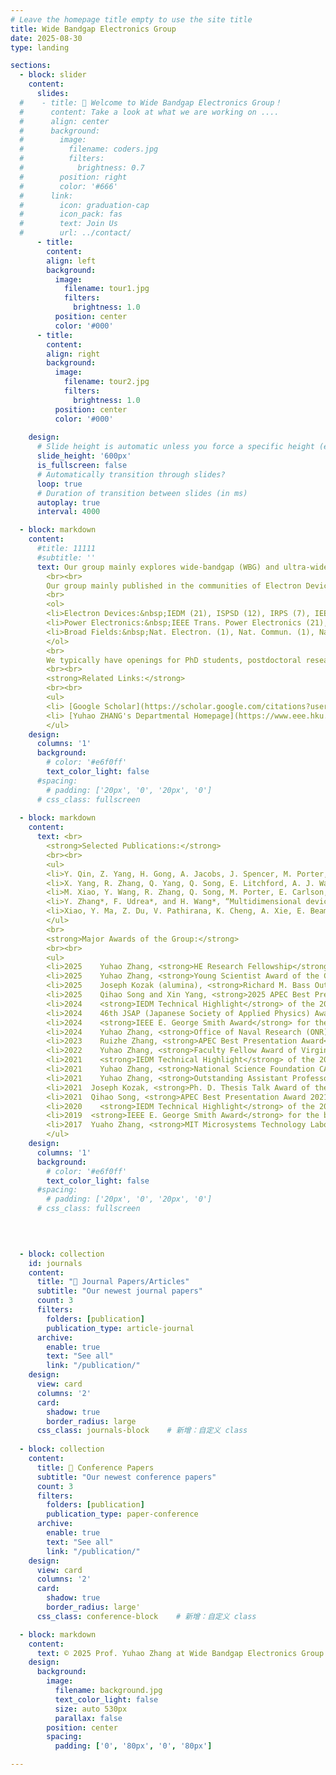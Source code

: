 ```yaml
---
# Leave the homepage title empty to use the site title
title: Wide Bandgap Electronics Group
date: 2025-08-30
type: landing

sections: 
  - block: slider
    content:
      slides:
  #    - title: 👋 Welcome to Wide Bandgap Electronics Group！
  #      content: Take a look at what we are working on ....
  #      align: center
  #      background:
  #        image:
  #          filename: coders.jpg
  #          filters:
  #            brightness: 0.7
  #        position: right
  #        color: '#666'
  #      link:
  #        icon: graduation-cap
  #        icon_pack: fas
  #        text: Join Us
  #        url: ../contact/
      - title: 
        content: 
        align: left
        background:
          image:
            filename: tour1.jpg
            filters:
              brightness: 1.0
          position: center
          color: '#000'
      - title:
        content:
        align: right
        background:
          image:
            filename: tour2.jpg
            filters:
              brightness: 1.0
          position: center
          color: '#000'
        
    design:
      # Slide height is automatic unless you force a specific height (e.g. '400px')
      slide_height: '600px'
      is_fullscreen: false
      # Automatically transition through slides?
      loop: true
      # Duration of transition between slides (in ms)
      autoplay: true
      interval: 4000

  - block: markdown
    content:
      #title: 11111
      #subtitle: ''
      text: Our group mainly explores wide-bandgap (WBG) and ultra-wide bandgap (UWBG) materials, devices, and circuits for next-generation electronics applications. Our current research focuses on a few major areas:&nbsp;(1) WBG semiconductors for power and RF electronics; (2) Power device reliability and robustness, packaging, circuit-level integration, and system-level applications; (3) Machine learning assisted material-device-circuit co-design; (4) WBG and UWBG materials and devices for electronic, photonic, biological and quantum applications; (5) Devices, circuits and systems for extreme environment applications.
        <br><br>
        Our group mainly published in the communities of Electron Devices and Power Electronics. Here is a sketch of the group's major corresponding-authored papers till Aug. 2025.
        <br>
        <ol>
        <li>Electron Devices:&nbsp;IEDM (21), ISPSD (12), IRPS (7), IEEE Electron Device Lett. (21), Appl. Phys. Lett. (14), IEEE Trans. Electron Devices (16)</li>
        <li>Power Electronics:&nbsp;IEEE Trans. Power Electronics (21), IEEE J. Emerg. Sel. Top. Power Electron. (3), APEC (16), ECCE (7)</li>
        <li>Broad Fields:&nbsp;Nat. Electron. (1), Nat. Commun. (1), Nat. Rev. Electr. Eng. (1), Adv. Mater. (1)</li>
        </ol>
        <br>
        We typically have openings for PhD students, postdoctoral researchers, and visiting scholars with backgrounds in cleanroom fabrication, semiconductor devices, and power electronics circuits. Most PhD students admitted to our group have prior publications in the relevant fields. If you are interested, please contact Professor Yuhao Zhang. Although the peak PhD application season is from September to December, we accept applications year-round. We provide full financial support to all PhD students and also assist with applications to the Hong Kong PhD Fellowship Scheme and the HKU Presidential PhD Scholar Programme.
        <br><br>
        <strong>Related Links:</strong>  
        <br><br>
        <ul>
        <li> [Google Scholar](https://scholar.google.com/citations?user=MqrZiqUAAAAJ&hl=en)</li>
        <li> [Yuhao ZHANG's Departmental Homepage](https://www.eee.hku.hk/people/y-zhang/)</li>
        </ul>
    design:
      columns: '1'
      background:
        # color: '#e6f0ff'  
        text_color_light: false
      #spacing:
        # padding: ['20px', '0', '20px', '0']
      # css_class: fullscreen
    
  - block: markdown
    content:
      text: <br>
        <strong>Selected Publications:</strong>
        <br><br>
        <ul>
        <li>Y. Qin, Z. Yang, H. Gong, A. Jacobs, J. Spencer, M. Porter, B. Wang, K. Sasaki, C-H. Lin, M. Tadjer, and Y. Zhang*, “10 kV,  250 oC Operational, Enhancement-Mode Ga2O3 JFET with Charge-Balance and Hybrid-Drain Designs,” <strong><em>2024 IEEE International Electron Devices Meeting (IEDM)</em></strong>, Dec. 2024 (selected as the <strong>IEDM Technical Highlight</strong>)</li>
        <li>X. Yang, R. Zhang, Q. Yang, Q. Song, E. Litchford, A. J. Walker, S. Pidaparthi, C. Drowley, D. Dong, Q. Li, and Y. Zhang*, “Evaluation and MHz Converter Application of 1.2-kV Vertical GaN JFET,” <strong><em>IEEE Transactions on Power Electronics</em></strong>, vol. 39, no. 12, pp. 15720–15731, Dec. 2024.</li>
        <li>M. Xiao, Y. Wang, R. Zhang, Q. Song, M. Porter, E. Carlson, K. Cheng, K. Ngo, and Y. Zhang*, “Robust Avalanche in 1.7 kV Vertical GaN Diodes With a Single-Implant Bevel Edge Termination,” <strong><em>IEEE Electron Device Letters</em></strong>, vol. 44, no. 10, pp. 1616–1619, Oct. 2023. (<strong>2023 IEEE George Smith Award</strong>)</li>
        <li>Y. Zhang*, F. Udrea*, and H. Wang*, “Multidimensional device architectures for efficient power electronics,” <strong><em>Nature Electronics</em></strong>, vol. 5, no. 11, Nov. 2022.</li>
        <li>Xiao, Y. Ma, Z. Du, V. Pathirana, K. Cheng, A. Xie, E. Beam, Y. Cao, F. Udrea, H. Wang, and Y. Zhang*, “Multi-Channel Monolithic-Cascode HEMT (MC2-HEMT):&nbsp;A New GaN Power Switch up to 10 kV,” <strong><em>2021 IEEE International Electron Devices Meeting (IEDM)</em></strong>, Dec. 2021. (selected as the IEDM Technical Highlight, covered by Nature Electronics).</li>
        </ul>
        <br>
        <strong>Major Awards of the Group:</strong>
        <br><br>
        <ul>
        <li>2025	Yuhao Zhang, <strong>HE Research Fellowship</strong> by HE Science Foundation</li>
        <li>2025	Yuhao Zhang, <strong>Young Scientist Award of the Compound Semiconductor Week</strong> for “Significant contributions to wide-bandgap and ultra-wide-bandgap power devices with pioneering demonstrations of multidimensional devices – superjunction, multi-channel, and FinFET – in GaN and Ga2O3.”</li>
        <li>2025	Joseph Kozak (alumina), <strong>Richard M. Bass Outstanding Young Power Electronics Engineer Award</strong></li>
        <li>2025 	Qihao Song and Xin Yang, <strong>2025 APEC Best Presentation Awards</strong></li>
        <li>2024	<strong>IEDM Technical Highlight</strong> of the 2024 70th IEEE International Electron Devices Meeting (IEDM) </li>
        <li>2024	46th JSAP (Japanese Society of Applied Physics) Award for Best Review Paper (only one awardee each year in all JSAP journals)</li>
        <li>2024	<strong>IEEE E. George Smith Award</strong> for the best paper of the year in IEEE Electron Devices Letters (only one awardee each year)</li>
        <li>2024	Yuhao Zhang, <strong>Office of Naval Research (ONR) Young Investigator Program (YIP) Award</strong></li>
        <li>2023 	Ruizhe Zhang, <strong>APEC Best Presentation Award</strong> </li>
        <li>2022	Yuhao Zhang, <strong>Faculty Fellow Award of Virginia Tech Engineering</strong></li>
        <li>2021	<strong>IEDM Technical Highlight</strong> of the 2021 67th IEEE International Electron Devices Meeting </li>
        <li>2021	Yuhao Zhang, <strong>National Science Foundation CAREER Award</strong></li>
        <li>2021	Yuhao Zhang, <strong>Outstanding Assistant Professor Award of Virginia Tech Engineering</strong></li>
        <li>2021  Joseph Kozak, <strong>Ph. D. Thesis Talk Award of the IEEE Power Electronics Society</strong> (5 awardees each year in the world) </li>
        <li>2021  Qihao Song, <strong>APEC Best Presentation Award 2021</strong> </li>
        <li>2020	<strong>IEDM Technical Highlight</strong> of the 2020 66th IEEE International Electron Devices Meeting (IEDM) </li>
        <li>2019  <strong>IEEE E. George Smith Award</strong> for the best paper of the year in IEEE Electron Devices Letters (only one awardee each year)</li>
        <li>2017  Yuaho Zhang, <strong>MIT Microsystems Technology Laboratories Best Doctoral Dissertation Award</strong></li>
        </ul>
    design:
      columns: '1'
      background:
        # color: '#e6f0ff'  
        text_color_light: false
      #spacing:
        # padding: ['20px', '0', '20px', '0']
      # css_class: fullscreen

  

  
  - block: collection
    id: journals
    content:
      title: "📑 Journal Papers/Articles"
      subtitle: "Our newest journal papers"
      count: 3
      filters:
        folders: [publication]
        publication_type: article-journal
      archive:
        enable: true
        text: "See all"
        link: "/publication/"
    design:
      view: card
      columns: '2'
      card:
        shadow: true
        border_radius: large
      css_class: journals-block    # 新增：自定义 class
    
  - block: collection
    content:
      title: 📰 Conference Papers  
      subtitle: "Our newest conference papers"
      count: 3
      filters:
        folders: [publication]
        publication_type: paper-conference
      archive:
        enable: true
        text: "See all"
        link: "/publication/"
    design:
      view: card
      columns: '2'
      card:
        shadow: true
        border_radius: large'
      css_class: conference-block    # 新增：自定义 class

  - block: markdown
    content:
      text: © 2025 Prof. Yuhao Zhang at Wide Bandgap Electronics Group|Department of EEE|HKU|Built with [CC BY NC ND 4.0](https://creativecommons.org/licenses/by-nc-nd/4.0/)
    design:
      background:
        image:
          filename: background.jpg
          text_color_light: false
          size: auto 530px
          parallax: false
        position: center
        spacing:
          padding: ['0', '80px', '0', '80px']

---
```

